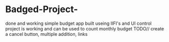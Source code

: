 # Badged-Project-
done and working 
simple budget app built useing IIFI's and UI control
project is working and can be used to count monthly budget
TODO//
create a cancel button, multiple addition, links
